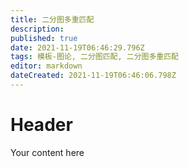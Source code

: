 ```yaml
---
title: 二分图多重匹配
description: 
published: true
date: 2021-11-19T06:46:29.796Z
tags: 模板-图论, 二分图匹配, 二分图多重匹配
editor: markdown
dateCreated: 2021-11-19T06:46:06.798Z
---
```


# Header
Your content here